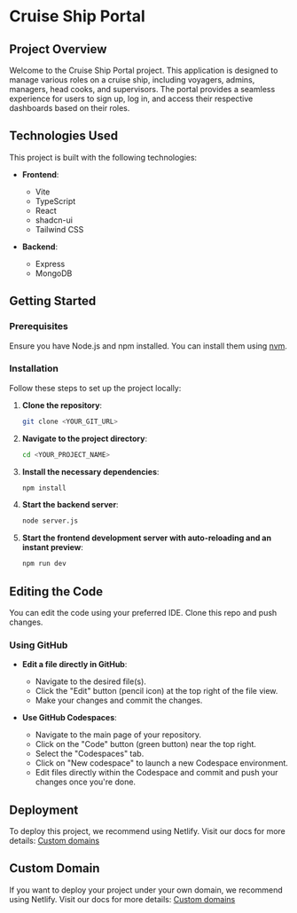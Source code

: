 # Cruise Ship Portal

## Project Overview

Welcome to the Cruise Ship Portal project. This application is designed to manage various roles on a cruise ship, including voyagers, admins, managers, head cooks, and supervisors. The portal provides a seamless experience for users to sign up, log in, and access their respective dashboards based on their roles.

## Technologies Used

This project is built with the following technologies:

- **Frontend**:
  - Vite
  - TypeScript
  - React
  - shadcn-ui
  - Tailwind CSS

- **Backend**:
  - Express
  - MongoDB

## Getting Started

### Prerequisites

Ensure you have Node.js and npm installed. You can install them using [nvm](https://github.com/nvm-sh/nvm#installing-and-updating).

### Installation

Follow these steps to set up the project locally:

1. **Clone the repository**:
    ```sh
    git clone <YOUR_GIT_URL>
    ```

2. **Navigate to the project directory**:
    ```sh
    cd <YOUR_PROJECT_NAME>
    ```

3. **Install the necessary dependencies**:
    ```sh
    npm install
    ```

4. **Start the backend server**:
    ```sh
    node server.js
    ```

5. **Start the frontend development server with auto-reloading and an instant preview**:
    ```sh
    npm run dev
    ```

## Editing the Code

You can edit the code using your preferred IDE. Clone this repo and push changes.

### Using GitHub

- **Edit a file directly in GitHub**:
  - Navigate to the desired file(s).
  - Click the "Edit" button (pencil icon) at the top right of the file view.
  - Make your changes and commit the changes.

- **Use GitHub Codespaces**:
  - Navigate to the main page of your repository.
  - Click on the "Code" button (green button) near the top right.
  - Select the "Codespaces" tab.
  - Click on "New codespace" to launch a new Codespace environment.
  - Edit files directly within the Codespace and commit and push your changes once you're done.

## Deployment

To deploy this project, we recommend using Netlify. Visit our docs for more details: [Custom domains](https://docs.netlify.com/domains-https/custom-domains/)

## Custom Domain

If you want to deploy your project under your own domain, we recommend using Netlify. Visit our docs for more details: [Custom domains](https://docs.netlify.com/domains-https/custom-domains/)
